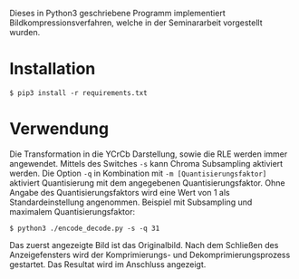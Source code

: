 Dieses in Python3 geschriebene Programm implementiert Bildkompressionsverfahren, welche in der Seminararbeit vorgestellt wurden.

# Installation

```
$ pip3 install -r requirements.txt
```

# Verwendung

Die Transformation in die YCrCb Darstellung, sowie die RLE werden immer angewendet. Mittels des Switches `-s` kann Chroma Subsampling aktiviert werden. Die Option `-q` in Kombination mit `-m [Quantisierungsfaktor]` aktiviert Quantisierung mit dem angegebenen Quantisierungsfaktor. Ohne Angabe des Quantisierungsfaktors wird eine Wert von 1 als Standardeinstellung angenommen. Beispiel mit Subsampling und maximalem Quantisierungsfaktor:

```
$ python3 ./encode_decode.py -s -q 31
```

Das zuerst angezeigte Bild ist das Originalbild. Nach dem Schließen des Anzeigefensters wird der Komprimierungs- und Dekomprimierungsprozess gestartet. Das Resultat wird im Anschluss angezeigt.
